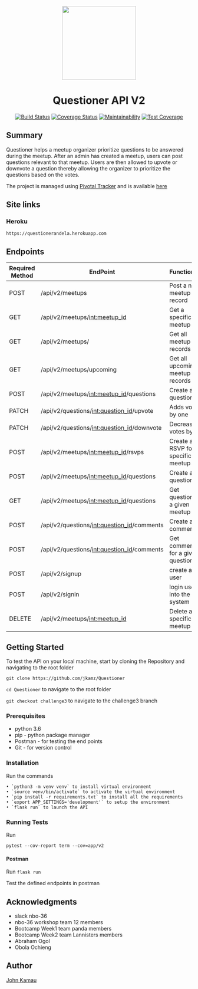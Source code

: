 <div align="center">

<img width=200 src="https://jkamz.github.io/Questioner/UI/static/images/logo.png">

# Questioner API V2

[![Build Status](https://travis-ci.org/jkamz/Questioner.svg?branch=challenge3)](https://travis-ci.org/jkamz/Questioner) [![Coverage Status](https://coveralls.io/repos/github/jkamz/Questioner/badge.svg?branch=challenge3)](https://coveralls.io/github/jkamz/Questioner?branch=challenge3)   [![Maintainability](https://api.codeclimate.com/v1/badges/ccc01049d9b2db4cf789/maintainability)](https://codeclimate.com/github/jkamz/Questioner/maintainability) [![Test Coverage](https://api.codeclimate.com/v1/badges/ccc01049d9b2db4cf789/test_coverage)](https://codeclimate.com/github/jkamz/Questioner/test_coverage)

</div>

## Summary
Questioner helps a meetup organizer prioritize questions to be answered during the meetup. After an admin has created a meetup, users can post questions relevant to that meetup. Users are then allowed to upvote or downvote a question thereby allowing the organizer to prioritize the questions based on the votes.

The project is managed using [Pivotal Tracker](https://www.pivotaltracker.com) and is available [here](https://www.pivotaltracker.com/n/projects/2235485)

## Site links
### Heroku

`https://questionerandela.herokuapp.com`

## Endpoints

Required Method       | EndPoint       | Functionality |
------------- | ------------- | ---------------
POST  | /api/v2/meetups  | Post a new meetup record   |
GET  | /api/v2/meetups/<int:meetup_id>  | Get a specific meetup   |
GET  | /api/v2/meetups/   | Get all meetup records   |
GET  | /api/v2/meetups/upcoming   | Get all upcoming meetup records   |
POST  | /api/v2/meetups/<int:meetup_id>/questions | Create a question
PATCH | /api/v2/questions/<int:question_id>/upvote | Adds votes by one |
PATCH | /api/v2/questions/<int:question_id>/downvote | Decreases votes by one  |
POST | /api/v2/meetups/<int:meetup_id>/rsvps | Create a RSVP for a specific meetup|
POST  | /api/v2/meetups/<int:meetup_id>/questions | Create a question|
GET  | /api/v2/meetups/<int:meetup_id>/questions | Get questions for a given meetup|
POST  | /api/v2/questions/<int:question_id>/comments | Create a comment|
POST  | /api/v2/questions/<int:question_id>/comments | Get comments for a given question|
POST  | /api/v2/signup  | create a new user |
POST  | /api/v2/signin  | login user into the system |
DELETE  | /api/v2/meetups/<int:meetup_id>  | Delete a specific meetup   |


## Getting Started

To test the API on your local machine, start by cloning the Repository and navigating to the root folder

`git clone https://github.com/jkamz/Questioner`

`cd Questioner` to navigate to the root folder

`git checkout challenge3` to navigate to the challenge3 branch


### Prerequisites
- python 3.6
- pip - python package manager
- Postman - for testing the end points
- Git - for version control

### Installation
Run the commands

    • `python3 -m venv venv` to install virtual environment
    • `source venv/bin/activate` to activate the virtual environment
    • `pip install -r requirements.txt` to install all the requirements
    • `export APP_SETTINGS='development'` to setup the environment
    • `flask run` to launch the API

### Running Tests
Run

`pytest --cov-report term --cov=app/v2`

#### Postman

Run `flask run`

Test the defined endpoints in postman

## Acknowledgments
- slack nbo-36
- nbo-36 workshop team 12 members
- Bootcamp Week1 team panda members
- Bootcamp Week2 team Lannisters members
- Abraham Ogol
- Obola Ochieng

## Author

[John Kamau](https://github.com/jkamz)

